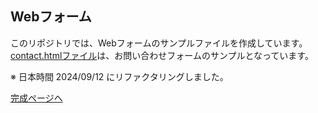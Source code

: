 ## Webフォーム

このリポジトリでは、Webフォームのサンプルファイルを作成しています。[contact.htmlファイル](contact.html/ "contact.html")は、お問い合わせフォームのサンプルとなっています。

※ 日本時間 2024/09/12 にリファクタリングしました。


[完成ページへ](https://yscyber.github.io/web-forms/ "https://yscyber.github.io/web-forms/")
